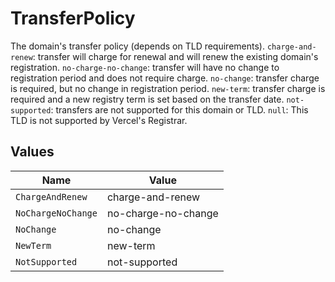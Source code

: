 # TransferPolicy

The domain's transfer policy (depends on TLD requirements). `charge-and-renew`: transfer will charge for renewal and will renew the existing domain's registration. `no-charge-no-change`: transfer will have no change to registration period and does not require charge. `no-change`: transfer charge is required, but no change in registration period. `new-term`: transfer charge is required and a new registry term is set based on the transfer date. `not-supported`: transfers are not supported for this domain or TLD. `null`: This TLD is not supported by Vercel's Registrar.


## Values

| Name                | Value               |
| ------------------- | ------------------- |
| `ChargeAndRenew`    | charge-and-renew    |
| `NoChargeNoChange`  | no-charge-no-change |
| `NoChange`          | no-change           |
| `NewTerm`           | new-term            |
| `NotSupported`      | not-supported       |